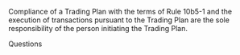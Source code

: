Compliance of a Trading Plan with the terms of Rule 10b5-1 and the execution of transactions pursuant
to the Trading Plan are the sole responsibility of the person initiating the Trading Plan.

Questions